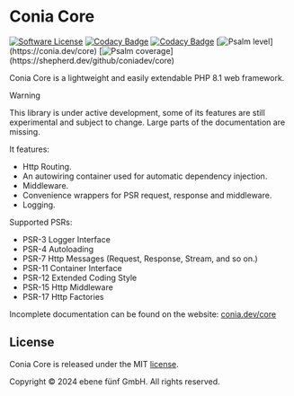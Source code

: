 Conia Core
==========

[![Software License](https://img.shields.io/badge/license-MIT-brightgreen.svg)](LICENSE.md)
[![Codacy Badge](https://app.codacy.com/project/badge/Grade/062d5c9d41454d08b240b63bcf35bfc1)](https://app.codacy.com/gh/coniadev/core/dashboard?utm_source=gh&utm_medium=referral&utm_content=&utm_campaign=Badge_grade)
[![Codacy Badge](https://app.codacy.com/project/badge/Coverage/062d5c9d41454d08b240b63bcf35bfc1)](https://app.codacy.com/gh/coniadev/core/dashboard?utm_source=gh&utm_medium=referral&utm_content=&utm_campaign=Badge_coverage)
[![Psalm level](https://shepherd.dev/github/coniadev/core/level.svg?)](https://conia.dev/core)
[![Psalm coverage](https://shepherd.dev/github/coniadev/core/coverage.svg?)](https://shepherd.dev/github/coniadev/core)


Conia Core is a lightweight and easily extendable PHP 8.1 web framework.

> [!WARNING]
> This library is under active development, some of its features are still
> experimental and subject to change. Large parts of the documentation are
> missing. 

It features:

* Http Routing.
* An autowiring container used for automatic dependency injection.
* Middleware.
* Convenience wrappers for PSR request, response and middleware.
* Logging.

Supported PSRs:

* PSR-3 Logger Interface
* PSR-4 Autoloading
* PSR-7 Http Messages (Request, Response, Stream, and so on.)
* PSR-11 Container Interface
* PSR-12 Extended Coding Style
* PSR-15 Http Middleware
* PSR-17 Http Factories

Incomplete documentation can be found on the website: [conia.dev/core](https://conia.dev/core/)

License
-------

Conia Core is released under the MIT [license](LICENSE.md).

Copyright © 2024 ebene fünf GmbH. All rights reserved.

